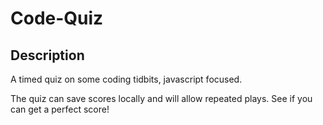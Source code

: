 # Code-Quiz

## Description
A timed quiz on some coding tidbits, javascript focused.

The quiz can save scores locally and will allow repeated plays. See if you can get a perfect score!
